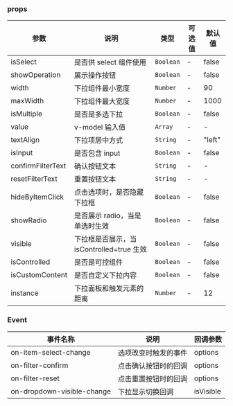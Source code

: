 <anchor label="API" />

### props

| 参数              | 说明                                      | 类型      | 可选值 | 默认值 |
| ----------------- | ----------------------------------------- | --------- | ------ | ------ |
| isSelect          | 是否供 select 组件使用                    | `Boolean` | -      | false  |
| showOperation     | 展示操作按钮                              | `Boolean` | -      | false  |
| width             | 下拉组件最小宽度                          | `Number`  | -      | 90     |
| maxWidth          | 下拉组件最大宽度                          | `Number`  | -      | 1000   |
| isMultiple        | 是否是多选下拉                            | `Boolean` | -      | false  |
| value             | v-model 输入值                            | `Array`   | -      | -      |
| textAlign         | 下拉项居中方式                            | `String`  | -      | "left" |
| isInput           | 是否包含 input                            | `Boolean` | -      | false  |
| confirmFilterText | 确认按钮文本                              | `String`  | -      | -      |
| resetFilterText   | 重置按钮文本                              | `String`  | -      | -      |
| hideByItemClick   | 点击选项时，是否隐藏下拉框                | `Boolean` | -      | false  |
| showRadio         | 是否展示 radio，当是单选时生效            | `Boolean` | -      | false  |
| visible           | 下拉框是否展示，当 isControlled=true 生效 | `Boolean` | -      | false  |
| isControlled      | 是否是可控组件                            | `Boolean` | -      | false  |
| isCustomContent   | 是否自定义下拉内容                        | `Boolean` | -      | false  |
| instance          | 下拉面板和触发元素的距离                  | `Number`  | -      | 12     |

### Event

| 事件名称                   | 说明                 | 回调参数  |
| -------------------------- | -------------------- | --------- |
| on-item-select-change      | 选项改变时触发的事件 | options   |
| on-filter-confirm          | 点击确认按钮时的回调 | options   |
| on-filter-reset            | 点击重置按钮时的回调 | options   |
| on-dropdown-visible-change | 下拉显示切换回调     | isVisible |
